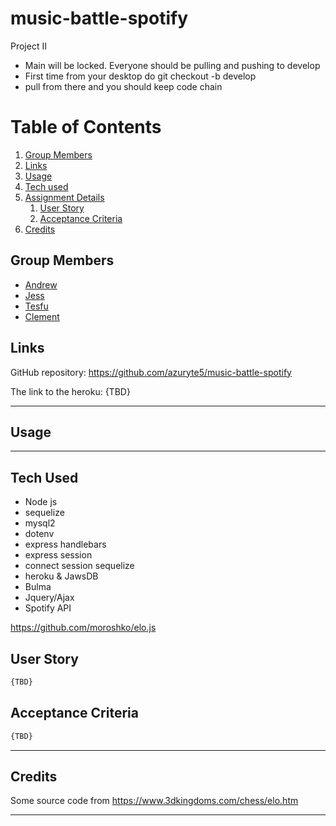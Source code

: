 # music-battle-spotify
Project II

- Main will be locked. Everyone should be pulling and pushing to develop
- First time from your desktop do git checkout -b develop
- pull from there and you should keep code chain
   

# Table of Contents
1. [Group Members](#group-members)
1. [Links](#links)
1. [Usage](#usage)
1. [Tech used](#tech-used)
1. [Assignment Details](#assignment-details)
    1. [User Story](#user-story)
    1. [Acceptance Criteria](#acceptance-criteria)
1. [Credits](#credits)

## Group Members
- [Andrew](https://github.com/azuryte5)
- [Jess](https://github.com/jhugray)
- [Tesfu](https://github.com/tesfumfa)
- [Clement](https://github.com/Mugishacle)


## Links
GitHub repository: https://github.com/azuryte5/music-battle-spotify

The link to the heroku: {TBD}

-----
## Usage

-----
## Tech Used 
- Node js
- sequelize
- mysql2
- dotenv
- express handlebars
- express session
- connect session sequelize
- heroku & JawsDB
- Bulma
- Jquery/Ajax
- Spotify API


https://github.com/moroshko/elo.js

## User Story

```md
{TBD}

```

## Acceptance Criteria
```md
{TBD}
```

----
## Credits
Some source code from https://www.3dkingdoms.com/chess/elo.htm

-----
